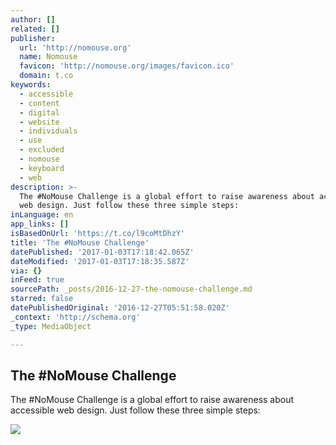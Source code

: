 ```yaml
---
author: []
related: []
publisher:
  url: 'http://nomouse.org'
  name: Nomouse
  favicon: 'http://nomouse.org/images/favicon.ico'
  domain: t.co
keywords:
  - accessible
  - content
  - digital
  - website
  - individuals
  - use
  - excluded
  - nomouse
  - keyboard
  - web
description: >-
  The #NoMouse Challenge is a global effort to raise awareness about accessible
  web design. Just follow these three simple steps:
inLanguage: en
app_links: []
isBasedOnUrl: 'https://t.co/l9coMtDhzY'
title: 'The #NoMouse Challenge'
datePublished: '2017-01-03T17:18:42.065Z'
dateModified: '2017-01-03T17:18:35.587Z'
via: {}
inFeed: true
sourcePath: _posts/2016-12-27-the-nomouse-challenge.md
starred: false
datePublishedOriginal: '2016-12-27T05:51:58.020Z'
_context: 'http://schema.org'
_type: MediaObject

---
```

<article style=""><h1>The #NoMouse Challenge</h1><p>The #NoMouse Challenge is a global effort to raise awareness about accessible web design. Just follow these three simple steps:</p><img src="http://nomouse.org/images/doit250.png" /></article>